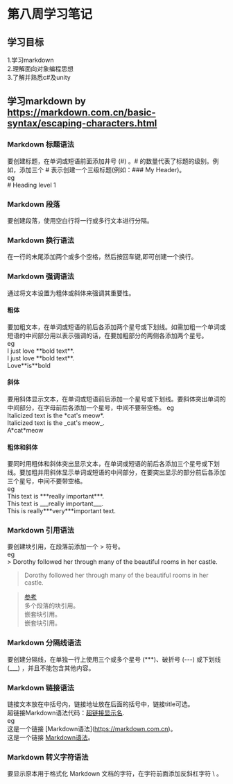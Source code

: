 # 第八周学习笔记
## 学习目标
1.学习markdown  
2.理解面向对象编程思想  
3.了解并熟悉c#及unity  

## 学习markdown   by https://markdown.com.cn/basic-syntax/escaping-characters.html
### Markdown 标题语法  
    
要创建标题，在单词或短语前面添加井号 (#) 。# 的数量代表了标题的级别。例如，添加三个 # 表示创建一个三级标题(例如：### My Header)。   
eg   
\# Heading level 1     

### Markdown 段落

要创建段落，使用空白行将一行或多行文本进行分隔。
### Markdown 换行语法
在一行的末尾添加两个或多个空格，然后按回车键,即可创建一个换行。
### Markdown 强调语法
通过将文本设置为粗体或斜体来强调其重要性。
#### 粗体
要加粗文本，在单词或短语的前后各添加两个星号或下划线。如需加粗一个单词或短语的中间部分用以表示强调的话，在要加粗部分的两侧各添加两个星号。  
eg    
I just love \*\*bold text\*\*.    
I just love \*\*bold text\*\*.   
Love\*\*is\*\*bold      
#### 斜体  
要用斜体显示文本，在单词或短语前后添加一个星号或下划线。要斜体突出单词的中间部分，在字母前后各添加一个星号，中间不要带空格。
eg    
Italicized text is the \*cat's meow\*.       
Italicized text is the \_cat's meow\_.   
A\*cat\*meow   
#### 粗体和斜体
要同时用粗体和斜体突出显示文本，在单词或短语的前后各添加三个星号或下划线。要加粗并用斜体显示单词或短语的中间部分，在要突出显示的部分前后各添加三个星号，中间不要带空格。  
eg  
This text is \*\*\*really important\*\*\*.    
This text is \_\_\_really important\_\_\_.   
This is really\*\*\*very\*\*\*important text.  
### Markdown 引用语法
要创建块引用，在段落前添加一个 \> 符号。   
eg   
\> Dorothy followed her through many of the beautiful rooms in her castle.  
> Dorothy followed her through many of the beautiful rooms in her castle.      
 
> [参考](https://markdown.com.cn/basic-syntax/blockquotes.html)    
多个段落的块引用。   
嵌套块引用。   
嵌套块引用。   
### Markdown 分隔线语法
要创建分隔线，在单独一行上使用三个或多个星号 (***)、破折号 (---) 或下划线 (___) ，并且不能包含其他内容。   
### Markdown 链接语法
链接文本放在中括号内，链接地址放在后面的括号中，链接title可选。    
超链接Markdown语法代码：[超链接显示名](超链接地址 "超链接title").     
eg    
这是一个链接 \[Markdown语法\]\(https://markdown.com.cn)。  
这是一个链接 [Markdown语法](https://markdown.com.cn)。  
### Markdown 转义字符语法
要显示原本用于格式化 Markdown 文档的字符，在字符前面添加反斜杠字符 \ 。



